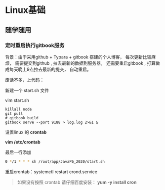 # Linux基础





## 随学随用

### 定时重启执行gitbook服务

背景：由于采用github + Typara + gitbook 搭建的个人博客， 每次更新比较麻烦， 需要提交到github , 拉去最新的数据到服务器， 还需要重启gitbook , 打算做成每天晚上9点拉去最新的提交， 自动重启。

废话不多，上代码：

新建一个 start.sh 文件

vim start.sh

```shell
killall node
git pull
# gitbook build
gitbook serve --port 9188 > log.log 2>&1 &
```

设置linux 的 **crontab**

**vim /etc/crontab**

最后一行添加

```sh
0 */1 * * * sh /root/app/JavaP6_2020/start.sh
```

重启crontab：systemctl restart crond.service

> 如果没有按照 crontab 请仔细百度安装： **yum -y install cron**

